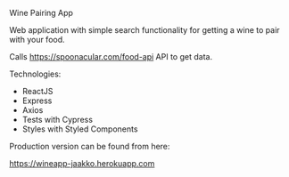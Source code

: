 Wine Pairing App

Web application with simple search functionality for getting a wine to pair with your food.

Calls https://spoonacular.com/food-api API to get data.

Technologies:

- ReactJS
- Express
- Axios
- Tests with Cypress
- Styles with Styled Components

Production version can be found from here:

https://wineapp-jaakko.herokuapp.com

